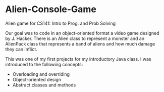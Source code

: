 # Alien-Console-Game
Alien game for CS141: Intro to Prog. and Prob Solving

Our goal was to code in an object-oriented format a video game designed by J. Hacker. There is an Alien
class to represent a monster and an AlienPack class that represents a band of aliens and how much damage they can inflict.

This was one of my first projects for my introductory Java class.
I was introduced to the following concepts:

* Overloading and overriding
* Object-oriented design
* Abstract classes and methods
